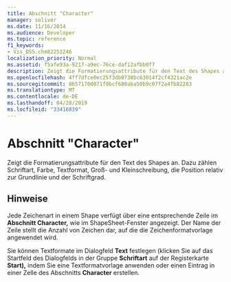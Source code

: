 ```yaml
---
title: Abschnitt "Character"
manager: soliver
ms.date: 11/16/2014
ms.audience: Developer
ms.topic: reference
f1_keywords:
- Vis_DSS.chm82251246
localization_priority: Normal
ms.assetid: f5afe93a-9217-a9ec-76ce-daf12afbb0f7
description: Zeigt die Formatierungsattribute für den Text des Shapes an. Dazu zählen Schriftart, Farbe, Textformat, Groß- und Kleinschreibung, die Position relativ zur Grundlinie und der Schriftgrad.
ms.openlocfilehash: 4ff7dfce0ec25f3db0738bc63014f2cf4321ac2e
ms.sourcegitcommit: 8657170d071f9bcf680aba50b9c07f2a4fb82283
ms.translationtype: MT
ms.contentlocale: de-DE
ms.lasthandoff: 04/28/2019
ms.locfileid: "33416839"
---
```

# <a name="character-section"></a>Abschnitt "Character"

Zeigt die Formatierungsattribute für den Text des Shapes an. Dazu zählen Schriftart, Farbe, Textformat, Groß- und Kleinschreibung, die Position relativ zur Grundlinie und der Schriftgrad.
  
## <a name="remarks"></a>Hinweise

Jede Zeichenart in einem Shape verfügt über eine entsprechende Zeile im **Abschnitt Character,** wie im ShapeSheet-Fenster angezeigt. Der Name der Zeile stellt die Anzahl von Zeichen dar, auf die die Zeichenformatvorlage angewendet wird. 
  
Sie können Textformate im Dialogfeld **Text** festlegen (klicken Sie auf das Startfeld des Dialogfelds in der Gruppe **Schriftart** auf der Registerkarte **Start),** indem Sie eine Textformatvorlage anwenden oder einen Eintrag in einer Zelle des Abschnitts **Character** erstellen. 
  


